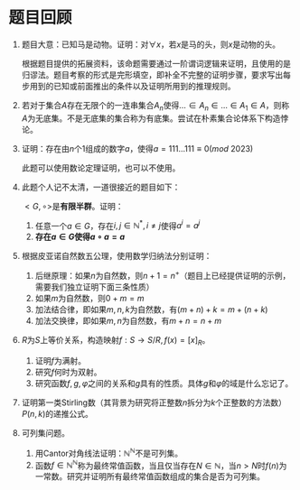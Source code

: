 # 题目回顾

1. 题目大意：已知马是动物。证明：对$\forall x$，若$x$是马的头，则$x$是动物的头。

    根据题目提供的拓展资料，该命题需要通过一阶谓词逻辑来证明，且使用的是归谬法。题目考察的形式是完形填空，即补全不完整的证明步骤，要求写出每步用到的已知或前面推出的条件以及证明所用到的推理规则。
2. 若对于集合$A$存在无限个的一连串集合$A_n$使得$...\in A_n\in ... \in A_1 \in A$，则称$A$为无底集。不是无底集的集合称为有底集。尝试在朴素集合论体系下构造悖论。
3. 证明：存在由$n$个$1$组成的数字$a$，使得$a=111...111\equiv 0(mod \ 2023)$

    此题可以使用数论定理证明，也可以不使用。
4. 此题个人记不太清，一道很接近的题目如下：

    $<G,\circ>$是**有限半群**。证明：

    1. 任意一个$a\in G$，存在$i,j\in \mathbb N^*,i\ne j$使得$a^i=a^j$
    2. **存在**​**$a\in G$**​**使得**​**$a\circ a=a$**
5. 根据皮亚诺自然数五公理，使用数学归纳法分别证明：

    1. 后继原理：如果$n$为自然数，则$n+1=n^+$（题目上已经提供证明的示例，需要我们独立证明下面三条性质）
    2. 如果$m$为自然数，则$0+m=m$​
    3. 加法结合律，即如果$m,n,k$为自然数，有$(m+n)+k=m+(n+k)$​
    4. 加法交换律，即如果$m,n$为自然数，有$m+n=n+m$​
6. $R$为$S$上等价关系，构造映射$f:S\to S/R, f(x)=[x]_R$。

    1. 证明$f$为满射。
    2. 研究$f$何时为双射。
    3. 研究函数$f,g,\varphi$之间的关系和$g$具有的性质。具体$g$和$\varphi$的域是什么忘记了。
7. 证明第一类Stirling数（其背景为研究将正整数$n$拆分为$k$个正整数的方法数）$P(n,k)$的递推公式。
8. 可列集问题。

    1. 用Cantor对角线法证明：$\mathbb N^{\mathbb N}$不是可列集。
    2. 函数$f \in \mathbb N^{\mathbb N}$称为最终常值函数，当且仅当存在$N\in \mathbb N$，当$n>N$时$f(n)$为一常数。研究并证明所有最终常值函数组成的集合是否为可列集。

‍
